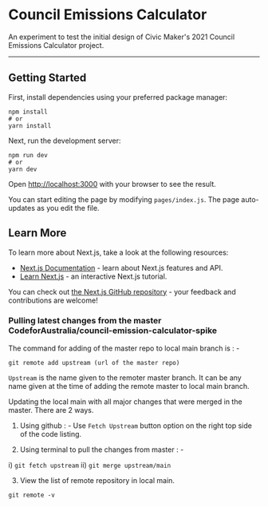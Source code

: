 # Council Emissions Calculator

An experiment to test the initial design of Civic Maker's 2021 Council Emissions Calculator project.

---

## Getting Started

First, install dependencies using your preferred package manager:

```
npm install
# or
yarn install
```

Next, run the development server:

```
npm run dev
# or
yarn dev
```

Open [http://localhost:3000](http://localhost:3000) with your browser to see the result.

You can start editing the page by modifying `pages/index.js`. The page auto-updates as you edit the file.

## Learn More

To learn more about Next.js, take a look at the following resources:

- [Next.js Documentation](https://nextjs.org/docs) - learn about Next.js features and API.
- [Learn Next.js](https://nextjs.org/learn) - an interactive Next.js tutorial.

You can check out [the Next.js GitHub repository](https://github.com/vercel/next.js/) - your feedback and contributions are welcome!

### Pulling latest changes from the master CodeforAustralia/council-emission-calculator-spike

The command for adding of the master repo to local main branch is : -

`git remote add upstream (url of the master repo)`

`Upstream` is the name given to the remoter master branch. It can be any name given at the time of adding the remote master to local main branch.

Updating the local main with all major changes that were merged in the master. There are 2 ways.

1. Using github : - Use `Fetch Upstream` button option on the right top side of the code listing.

2. Using terminal to pull the changes from master : -

i) `git fetch upstream`
ii) `git merge upstream/main`

3. View the list of remote repository in local main.

`git remote -v`
